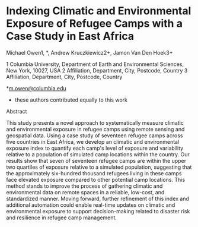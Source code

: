 # Indexing Climatic and Environmental Exposure of Refugee Camps with a Case Study in East Africa

Michael Owen1, *, Andrew Kruczkiewicz2+, Jamon Van Den Hoek3+

1 Columbia University, Department of Earth and Environmental Sciences, New York, 10027, USA
2 Affiliation, Department, City, Postcode, Country
3 Affiliation, Department, City, Postcode, Country

*m.owen@columbia.edu 
+ these authors contributed equally to this work

Abstract

This study presents a novel approach to systematically measure climatic and environmental exposure in refugee camps using remote sensing and geospatial data. Using a case study of seventeen refugee camps across five countries in East Africa, we develop an climatic and environmental exposure index to quantify each camp's level of exposure and variability relative to a population of simulated camp locations within the country. Our results show that seven of seventeen refugee camps are within the upper two quartiles of exposure relative to a simulated population, suggesting that the approximately six-hundred thousand refugees living in these camps face elevated exposure compared to other potential camp locations. This method stands to improve the process of gathering climatic and environmental data on remote spaces in a reliable, low-cost, and standardized manner. Moving forward, further refinement of this index and additional automation could enable real-time updates on climatic and environmental exposure to support decision-making related to disaster risk and resilience in refugee camp management.
